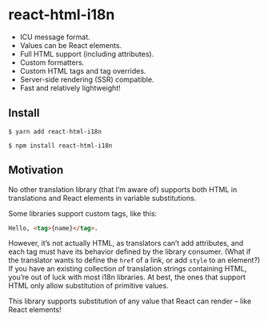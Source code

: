 # react-html-i18n

- ICU message format.
- Values can be React elements.
- Full HTML support (including attributes).
- Custom formatters.
- Custom HTML tags and tag overrides.
- Server-side rendering (SSR) compatible.
- Fast and relatively lightweight!

## Install

```console
$ yarn add react-html-i18n
```

```console
$ npm install react-html-i18n
```

## Motivation

No other translation library (that I’m aware of) supports both HTML in
translations and React elements in variable substitutions.

Some libraries support custom tags, like this:

```html
Hello, <tag>{name}</tag>.
```

However, it’s not actually HTML, as translators can’t add attributes, and each
tag must have its behavior defined by the library consumer. (What if the
translator wants to define the `href` of a link, or add `style` to an element?)
If you have an existing collection of translation strings containing HTML,
you’re out of luck with most i18n libraries. At best, the ones that support HTML
only allow substitution of primitive values.

This library supports substitution of any value that React can render – like
React elements!
